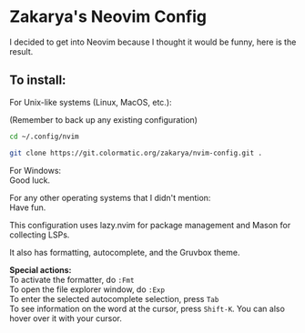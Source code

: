 # Zakarya's Neovim Config

I decided to get into Neovim because I thought it would be funny, here is the result.

## To install:

For Unix-like systems (Linux, MacOS, etc.):

(Remember to back up any existing configuration)
```bash
cd ~/.config/nvim

git clone https://git.colormatic.org/zakarya/nvim-config.git .
```

For Windows:  
Good luck.

For any other operating systems that I didn't mention:  
Have fun.

This configuration uses lazy.nvim for package management and Mason for collecting LSPs.

It also has formatting, autocomplete, and the Gruvbox theme.

**Special actions:**  
To activate the formatter, do `:Fmt`  
To open the file explorer window, do `:Exp`  
To enter the selected autocomplete selection, press `Tab`  
To see information on the word at the cursor, press `Shift-K`. You can also hover over it with your cursor.
